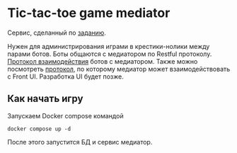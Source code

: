 # Tic-tac-toe game mediator

Сервис, сделанный по [заданию](start_task.md).

Нужен для администрирования играми в крестики-нолики между парами ботов. Боты общаются с медиатором по Restful
протоколу.
[Протокол взаимодействия](src/main/resources/static/service_bot_spec.yaml) ботов с медиатором.
Также можно посмотреть [протокол](src/main/resources/static/service_for_front_spec.yaml), по которому медиатор может взаимодействовать 
с Front UI. Разработка UI будет позже.

## Как начать игру
Запускаем Docker compose командой 
```shell
docker compose up -d
```

После этого запустится БД и сервис медиатор. 